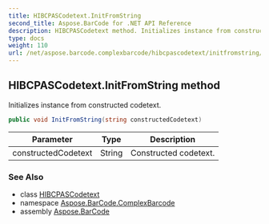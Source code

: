 ```yaml
---
title: HIBCPASCodetext.InitFromString
second_title: Aspose.BarCode for .NET API Reference
description: HIBCPASCodetext method. Initializes instance from constructed codetext
type: docs
weight: 110
url: /net/aspose.barcode.complexbarcode/hibcpascodetext/initfromstring/
---
```

## HIBCPASCodetext.InitFromString method

Initializes instance from constructed codetext.

```csharp
public void InitFromString(string constructedCodetext)
```

| Parameter | Type | Description |
| --- | --- | --- |
| constructedCodetext | String | Constructed codetext. |

### See Also

* class [HIBCPASCodetext](../)
* namespace [Aspose.BarCode.ComplexBarcode](../../../aspose.barcode.complexbarcode/)
* assembly [Aspose.BarCode](../../../)


